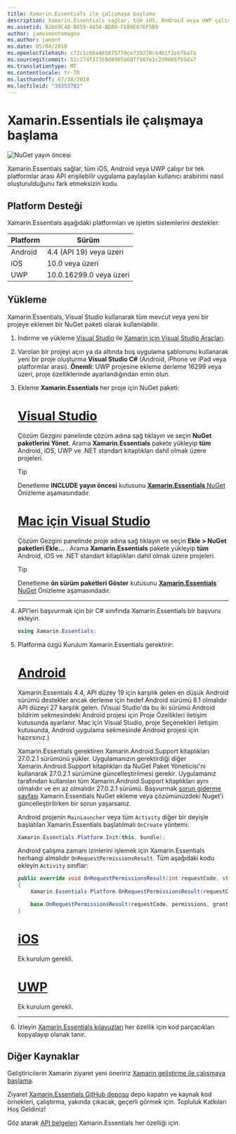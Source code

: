 ```yaml
---
title: Xamarin.Essentials ile çalışmaya başlama
description: Xamarin.Essentials sağlar, tüm iOS, Android veya UWP çalışır bir tek platformlar arası API erişilebilir uygulama paylaşılan kullanıcı arabirimi nasıl oluşturulduğunu fark etmeksizin kodu.
ms.assetid: B2669C48-B659-4854-BD80-FEB0E876F5B9
author: jamesmontemagno
ms.author: jamont
ms.date: 05/04/2018
ms.openlocfilehash: c72c1c66a465075770ce739270cb4b1f2c6fba7a
ms.sourcegitcommit: 51c274f37369d8965b68ff587e1c2d9865f85da7
ms.translationtype: MT
ms.contentlocale: tr-TR
ms.lasthandoff: 07/30/2018
ms.locfileid: "39353782"
---
```

# <a name="get-started-with-xamarinessentials"></a>Xamarin.Essentials ile çalışmaya başlama

![NuGet yayın öncesi](~/media/shared/pre-release.png)

Xamarin.Essentials sağlar, tüm iOS, Android veya UWP çalışır bir tek platformlar arası API erişilebilir uygulama paylaşılan kullanıcı arabirimi nasıl oluşturulduğunu fark etmeksizin kodu.

## <a name="platform-support"></a>Platform Desteği

Xamarin.Essentials aşağıdaki platformları ve işletim sistemlerini destekler:

| Platform | Sürüm |
| --- | --- |
| Android | 4.4 (API 19) veya üzeri |
| iOS |10.0 veya üzeri |
| UWP | 10.0.16299.0 veya üzeri |

## <a name="installation"></a>Yükleme

Xamarin.Essentials, Visual Studio kullanarak tüm mevcut veya yeni bir projeye eklenen bir NuGet paketi olarak kullanılabilir.

1. İndirme ve yükleme [Visual Studio](http://visualstudio.com) ile [Xamarin için Visual Studio Araçları](~/cross-platform/get-started/installation/index.md).

2. Varolan bir projeyi açın ya da altında boş uygulama şablonunu kullanarak yeni bir proje oluşturma **Visual Studio C#** (Android, iPhone ve iPad veya platformlar arası). **Önemli**: UWP projesine ekleme derleme 16299 veya üzeri, proje özelliklerinde ayarlandığından emin olun.

3. Ekleme **Xamarin.Essentials** her proje için NuGet paketi:

    # <a name="visual-studiotabwindows"></a>[Visual Studio](#tab/windows)

    Çözüm Gezgini panelinde çözüm adına sağ tıklayın ve seçin **NuGet paketlerini Yönet**. Arama **Xamarin.Essentials** pakete yükleyip **tüm** Android, iOS, UWP ve .NET standart kitaplıkları dahil olmak üzere projeleri.

    > [!TIP]
    > Denetleme **INCLUDE yayın öncesi** kutusunu [ **Xamarin.Essentials** NuGet](https://www.nuget.org/packages/Xamarin.Essentials) Önizleme aşamasındadır.

    # <a name="visual-studio-for-mactabmacos"></a>[Mac için Visual Studio](#tab/macos)

    Çözüm Gezgini panelinde proje adına sağ tıklayın ve seçin **Ekle > NuGet paketleri Ekle...** . Arama **Xamarin.Essentials** pakete yükleyip **tüm** Android, iOS ve .NET standart kitaplıkları dahil olmak üzere projeleri.

    > [!TIP]
    > Denetleme **ön sürüm paketleri Göster** kutusunu [ **Xamarin.Essentials** NuGet](https://www.nuget.org/packages/Xamarin.Essentials) Önizleme aşamasındadır.

    -----

4. API'leri başvurmak için bir C# sınıfında Xamarin.Essentials bir başvuru ekleyin.

    ```csharp
    using Xamarin.Essentials;
    ```

5. Platforma özgü Kurulum Xamarin.Essentials gerektirir:

    # <a name="androidtabandroid"></a>[Android](#tab/android)

    Xamarin.Essentials 4.4, API düzey 19 için karşılık gelen en düşük Android sürümü destekler ancak derleme için hedef Android sürümü 8.1 olmalıdır API düzeyi 27 karşılık gelen. (Visual Studio'da bu iki sürümü Android bildirim sekmesindeki Android projesi için Proje Özellikleri iletişim kutusunda ayarlanır. Mac için Visual Studio, proje Seçenekleri iletişim kutusunda, Android uygulama sekmesinde Android projesi için hazırsınız.) 
    
    Xamarin.Essentials gerektiren Xamarin.Android.Support kitaplıkları 27.0.2.1 sürümünü yükler. Uygulamanızın gerektirdiği diğer Xamarin.Android.Support kitaplıkları da NuGet Paket Yöneticisi'ni kullanarak 27.0.2.1 sürümüne güncelleştirilmesi gerekir. Uygulamanız tarafından kullanılan tüm Xamarin.Android.Support kitaplıkları aynı olmalıdır ve en az olmalıdır 27.0.2.1 sürümü. Başvurmak [sorun giderme sayfası](troubleshooting.md) Xamarin.Essentials NuGet ekleme veya çözümünüzdeki Nuget'i güncelleştirilirken bir sorun yaşarsanız.

    Android projenin `MainLauncher` veya tüm `Activity` diğer bir deyişle başlatılan Xamarin.Essentials başlatılmalı `OnCreate` yöntemi:

    ```csharp
    Xamarin.Essentials.Platform.Init(this, bundle);
    ```

    Android çalışma zamanı izinlerini işlemek için Xamarin.Essentials herhangi almalıdır `OnRequestPermissionsResult`. Tüm aşağıdaki kodu ekleyin `Activity` sınıflar:

    ```csharp
    public override void OnRequestPermissionsResult(int requestCode, string[] permissions, [GeneratedEnum] Android.Content.PM.Permission[] grantResults)
    {
        Xamarin.Essentials.Platform.OnRequestPermissionsResult(requestCode, permissions, grantResults);

        base.OnRequestPermissionsResult(requestCode, permissions, grantResults);
    }
    ```

    # <a name="iostabios"></a>[iOS](#tab/ios)

    Ek kurulum gerekli.

    # <a name="uwptabuwp"></a>[UWP](#tab/uwp)

    Ek kurulum gerekli.

    -----

6. İzleyin [Xamarin.Essentials kılavuzları](index.md) her özellik için kod parçacıkları kopyalayıp olanak tanır.

## <a name="other-resources"></a>Diğer Kaynaklar

Geliştiricilerin Xamarin ziyaret yeni öneririz [Xamarin geliştirme ile çalışmaya başlama](~/cross-platform/getting-started/index.md).

Ziyaret [Xamarin.Essentials GitHub deposu](http://github.com/xamarin/Essentials) depo kapatın ve kaynak kod örnekleri, çalıştırma, yakında çıkacak, geçerli görmek için. Topluluk Katkıları Hoş Geldiniz!

Göz atarak [API belgeleri](xref:Xamarin.Essentials) Xamarin.Essentials her özelliği için.

